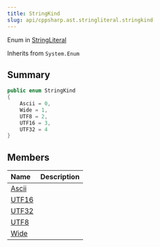 ```yaml
---
title: StringKind
slug: api/cppsharp.ast.stringliteral.stringkind
---
```

Enum in [StringLiteral](/api/cppsharp/ast/stringliteral)

Inherits from `System.Enum`

## Summary



```csharp
public enum StringKind
{
    Ascii = 0,
    Wide = 1,
    UTF8 = 2,
    UTF16 = 3,
    UTF32 = 4
}
```

## Members

|Name|Description|
|:---|:---|
|[Ascii](/api/cppsharp/ast/stringliteral/stringkind/ascii)||
|[UTF16](/api/cppsharp/ast/stringliteral/stringkind/utf16)||
|[UTF32](/api/cppsharp/ast/stringliteral/stringkind/utf32)||
|[UTF8](/api/cppsharp/ast/stringliteral/stringkind/utf8)||
|[Wide](/api/cppsharp/ast/stringliteral/stringkind/wide)||


